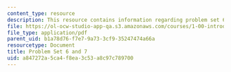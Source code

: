 ```yaml
---
content_type: resource
description: This resource contains information regarding problem set 6 and 7.
file: https://ol-ocw-studio-app-qa.s3.amazonaws.com/courses/1-00-introduction-to-computers-and-engineering-problem-solving-spring-2012/a847272a5ca4f8ea3c53a8c97c789700_MIT1_00S12_PS_6and7.pdf
file_type: application/pdf
parent_uid: b1a78d76-f7e7-9a73-3cf9-35247474a66a
resourcetype: Document
title: Problem Set 6 and 7
uid: a847272a-5ca4-f8ea-3c53-a8c97c789700
---
```

